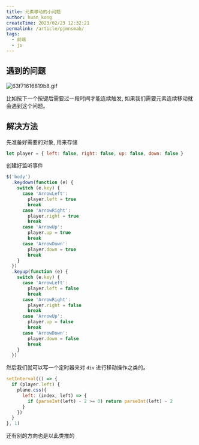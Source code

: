 ```yaml
---
title: 元素移动的小问题
author: huan_kong
createTime: 2023/02/23 12:32:21
permalink: /article/pjmnsmab/
tags:
  - 前端
  - js
---
```


## 遇到的问题

![63f71616819b8.gif](https://img.huankong.top/i/2023/02/23/63f71616819b8.gif)

比如按下一个按键后需要过一段时间才能连续触发, 如果我们需要元素连续移动就会遇到这个问题。

## 解决方法

先准备好需要的对象, 用来存储

~~~javascript
let player = { left: false, right: false, up: false, down: false }
~~~

创建好监听事件

~~~javascript
$('body')
  .keydown(function (e) {
    switch (e.key) {
      case 'ArrowLeft':
        player.left = true
        break
      case 'ArrowRight':
        player.right = true
        break
      case 'ArrowUp':
        player.up = true
        break
      case 'ArrowDown':
        player.down = true
        break
    }
  })
  .keyup(function (e) {
    switch (e.key) {
      case 'ArrowLeft':
        player.left = false
        break
      case 'ArrowRight':
        player.right = false
        break
      case 'ArrowUp':
        player.up = false
        break
      case 'ArrowDown':
        player.down = false
        break
    }
  })
~~~

然后我们就可以写一个定时器来对 `div` 进行移动操作之类的。

~~~javascript
setInterval(() => {
  if (player.left) {
    plane.css({
      left: (index, left) => {
        if (parseInt(left) - 2 >= 0) return parseInt(left) - 2
      }
    })
  }
}, 1)
~~~

还有别的方向也是以此类推的

